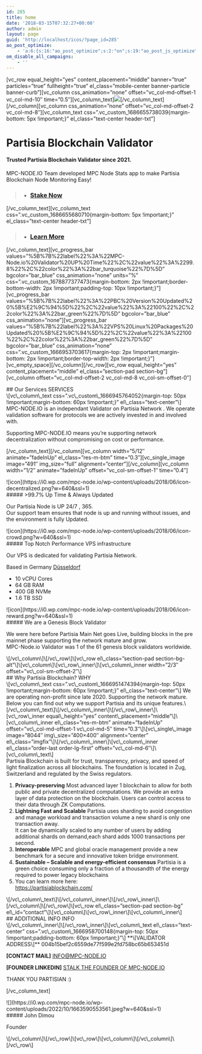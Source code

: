 ```yaml
---
id: 285
title: home
date: '2018-03-15T07:32:27+00:00'
author: admin
layout: page
guid: 'http://localhost/icos/?page_id=285'
ao_post_optimize:
    - 'a:6:{s:16:"ao_post_optimize";s:2:"on";s:19:"ao_post_js_optimize";s:2:"on";s:20:"ao_post_css_optimize";s:2:"on";s:12:"ao_post_ccss";s:2:"on";s:16:"ao_post_lazyload";s:2:"on";s:15:"ao_post_preload";s:0:"";}'
om_disable_all_campaigns:
    - ''
---
```


\[vc\_row equal\_height=”yes” content\_placement=”middle” banner=”true” particles=”true” fullheight=”true” el\_class=”mobile-center banner-particle banner-curb”\]\[vc\_column css\_animation=”none” offset=”vc\_col-md-offset-1 vc\_col-md-10″ time=”0.5″\]\[vc\_column\_text\]![](https://i0.wp.com/130.185.118.94/wp-content/uploads/2022/10/header-image-lobelia-21-2-300x127.png?resize=640%2C271)\[/vc\_column\_text\]\[/vc\_column\]\[vc\_column css\_animation=”none” offset=”vc\_col-md-offset-2 vc\_col-md-8″\]\[vc\_column\_text css=”.vc\_custom\_1686655738039{margin-bottom: 5px !important;}” el\_class=”text-center header-txt”\]

# Partisia Blockchain Validator

#### Trusted Partisia Blockchain Validator since 2021.  
MPC-NODE.IO Team developed MPC Node Stats app to make Partisia Blockchain Node Monitoring Easy!

> - ### [Stake Now](https://partiscan.io/validators/004b15bef2c6559de77f599e2fd758bc65b653451d/stake "Stake your MPC")

\[/vc\_column\_text\]\[vc\_column\_text css=”.vc\_custom\_1686655680710{margin-bottom: 5px !important;}” el\_class=”text-center header-txt”\]

> - ### [Learn More](https://linktr.ee/mpcnode)

\[/vc\_column\_text\]\[vc\_progress\_bar values=”%5B%7B%22label%22%3A%22MPC-Node.io%20Validator%20UP%20Time%22%2C%22value%22%3A%2299.8%22%2C%22color%22%3A%22bar\_turquoise%22%7D%5D” bgcolor=”bar\_blue” css\_animation=”none” units=”%” css=”.vc\_custom\_1678877377473{margin-bottom: 2px !important;border-bottom-width: 2px !important;padding-top: 10px !important;}”\]\[vc\_progress\_bar values=”%5B%7B%22label%22%3A%22PBC%20Version%20Updated%20%5B%E2%9C%94%5D%22%2C%22value%22%3A%22100%22%2C%22color%22%3A%22bar\_green%22%7D%5D” bgcolor=”bar\_blue” css\_animation=”none”\]\[vc\_progress\_bar values=”%5B%7B%22label%22%3A%22VPS%20Linux%20Packages%20Updated%20%5B%E2%9C%94%5D%22%2C%22value%22%3A%22100%22%2C%22color%22%3A%22bar\_green%22%7D%5D” bgcolor=”bar\_blue” css\_animation=”none” css=”.vc\_custom\_1666953703617{margin-top: 2px !important;margin-bottom: 2px !important;border-top-width: 2px !important;}”\]\[vc\_empty\_space\]\[/vc\_column\]\[/vc\_row\]\[vc\_row equal\_height=”yes” content\_placement=”middle” el\_class=”section-pad section-bg”\]\[vc\_column offset=”vc\_col-md-offset-2 vc\_col-md-8 vc\_col-sm-offset-0″\]

<div class="section-head text-center">##  Our Services <span>SERVICES</span> 

 </div> \[vc\_column\_text css=”.vc\_custom\_1666945764052{margin-top: 50px !important;margin-bottom: 60px !important;}” el\_class=”text-center”\] MPC-NODE.IO is an independant Validator on Partisia Network .  
We operate validation software for protocols we are actively invested in and involved with.

Supporting MPC-NODE.IO means you’re supporting network decentralization without compromising on cost or performance.

\[/vc\_column\_text\]\[/vc\_column\]\[vc\_column width=”5/12″ animate=”fadeInUp” el\_class=”res-m-btm” time=”0.3″\]\[vc\_single\_image image=”491″ img\_size=”full” alignment=”center”\]\[/vc\_column\]\[vc\_column width=”1/2″ animate=”fadeInUp” offset=”vc\_col-sm-offset-1″ time=”0.4″\]

<div class="features-item-s2 d-flex  line"><div class="features-icon-s2"> ![icon](https://i0.wp.com/mpc-node.io/wp-content/uploads/2018/06/icon-decentralized.png?w=640&ssl=1) </div><div class="features-texts-s2">##### &gt;99.7% Up Time &amp; Always Updated

Our Partisia Node is UP 24/7 , 365.  
Our support team ensures that node is up and running without issues, and the environment is fully Updated.

 </div> </div><div class="features-item-s2 d-flex  line"><div class="features-icon-s2"> ![icon](https://i0.wp.com/mpc-node.io/wp-content/uploads/2018/06/icon-crowd.png?w=640&ssl=1) </div><div class="features-texts-s2">##### Top Notch Performance VPS infrastructure

Our VPS is dedicated for validating Partisia Network.

Based in Germany [Düsseldorf](https://www.duesseldorf-tourismus.de/)

- 10 vCPU Cores
- 64 GB RAM
- 400 GB NVMe
- 1.6 TB SSD

 </div> </div><div class="features-item-s2 d-flex "><div class="features-icon-s2"> ![icon](https://i0.wp.com/mpc-node.io/wp-content/uploads/2018/06/icon-reward.png?w=640&ssl=1) </div><div class="features-texts-s2">##### We are a Genesis Block Validator

We were here before Partisia Main Net goes Live, building blocks in the pre mainnet phase supporting the network mature and grow.  
MPC-Node.io Validator was 1 of the 61 genesis block validators worldwide.

 </div> </div> \[/vc\_column\]\[/vc\_row\]\[vc\_row el\_class=”section-pad section-bg-alt”\]\[vc\_column\]\[vc\_row\_inner\]\[vc\_column\_inner width=”2/3″ offset=”vc\_col-sm-offset-2″\] <div class="section-head text-center">##  Why Partisia Blockchain? <span>WHY</span> 

 </div> \[vc\_column\_text css=”.vc\_custom\_1666951474394{margin-top: 50px !important;margin-bottom: 60px !important;}” el\_class=”text-center”\] We are operating non-profit since late 2020. Supporting the network mature.  
Below you can find out why we support Partisia and its unique features.\[/vc\_column\_text\]\[/vc\_column\_inner\]\[/vc\_row\_inner\]\[vc\_row\_inner equal\_height=”yes” content\_placement=”middle”\]\[vc\_column\_inner el\_class=”res-m-btm” animate=”fadeInUp” offset=”vc\_col-md-offset-1 vc\_col-md-5″ time=”0.3″\]\[vc\_single\_image image=”8044″ img\_size=”400×400″ alignment=”center” el\_class=”imgfix”\]\[/vc\_column\_inner\]\[vc\_column\_inner el\_class=”order-last order-lg-first” offset=”vc\_col-md-6″\]\[vc\_column\_text\]

<div class="text-block"><span class="color_11">Partisia Blockchain is built for trust, transparency, privacy, and speed of light finalization across all blockchains. </span>  
<span class="color_11">The foundation is located in Zug, Switzerland and regulated by the Swiss regulators.</span>

1. ******Privacy-preserving****** Most advanced layer 1 blockchain to allow for both public and private decentralized computations. We provide an extra layer of data protection on the blockchain. Users can control access to their data through ZK Computations.
2. ******Lightning Fast and Scalable****** Partisia uses sharding to avoid congestion and manage workload and transaction volume a new shard is only one transaction away.  
    It can be dynamically scaled to any number of users by adding additional shards on demand,each shard adds 1000 transactions per second.
3. **Interoperable** MPC and global oracle management provide a new benchmark for a secure and innovative token bridge environment.
4. **Sustainable – **Scalable and energy-efficient consensus**** Partisia is a green choice consuming only a fraction of a thousandth of the energy required to power legacy blockchains
5. You can learn more here:  
    <https://partisiablockchain.com/>

</div>\[/vc\_column\_text\]\[/vc\_column\_inner\]\[/vc\_row\_inner\]\[/vc\_column\]\[/vc\_row\]\[vc\_row el\_class=”section-pad section-bg” el\_id=”contact”\]\[vc\_column\]\[vc\_row\_inner\]\[vc\_column\_inner\]

<div class="section-head text-center">##  ADDITIONAL INFO <span>INFO</span> 

 </div> \[/vc\_column\_inner\]\[/vc\_row\_inner\]\[vc\_column\_text el\_class=”text-center” css=”.vc\_custom\_1666958700148{margin-top: 50px !important;padding-bottom: 60px !important;}”\] **\[VALIDATOR ADDRESS\]**  
004b15bef2c6559de77f599e2fd758bc65b653451d

**\[CONTACT MAIL\]** [INFO@MPC-NODE.IO](INFO@MPC-NODE.IO)

**\[FOUNDER LINKEDIN\]** [STALK THE FOUNDER OF MPC-NODE.IO](https://www.linkedin.com/in/john-dimou/)

THANK YOU PARTISIAN :)

\[/vc\_column\_text\]

<div class="team-circle text-center"><div class="team-photo"> ![](https://i0.wp.com/mpc-node.io/wp-content/uploads/2022/10/1663590553561.jpeg?w=640&ssl=1) </div><div class="team-info">##### John Dimou

 <span class="team-title">Founder</span> 
 </div> </div> \[/vc\_column\]\[/vc\_row\]\[vc\_row\]\[vc\_column\]\[/vc\_column\]\[/vc\_row\] 